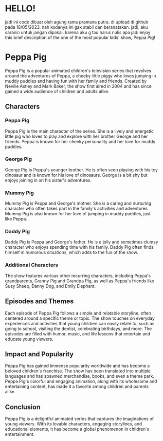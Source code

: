 # HELLO!

jadi ini code dibuat oleh agung rama pramana putra. di upload di github pada 18/05/2023. nah kodenya ini gak stabil dan beranatakan. jadi, aku saranin untuk jangan dipakai. karena aku g tau harus nulis apa jadi enjoy this brief description of the one of the most popular kids' show, Peppa Pig!

# Peppa Pig

Peppa Pig is a popular animated children's television series that revolves around the adventures of Peppa, a cheeky little piggy who loves jumping in muddy puddles and having fun with her family and friends. Created by Neville Astley and Mark Baker, the show first aired in 2004 and has since gained a wide audience of children and adults alike.

## Characters

### Peppa Pig

Peppa Pig is the main character of the series. She is a lively and energetic little pig who loves to play and explore with her brother George and her friends. Peppa is known for her cheeky personality and her love for muddy puddles.

### George Pig

George Pig is Peppa's younger brother. He is often seen playing with his toy dinosaur and is known for his love of dinosaurs. George is a bit shy but enjoys joining in on his sister's adventures.

### Mummy Pig

Mummy Pig is Peppa and George's mother. She is a caring and nurturing character who often takes part in the family's activities and adventures. Mummy Pig is also known for her love of jumping in muddy puddles, just like Peppa.

### Daddy Pig

Daddy Pig is Peppa and George's father. He is a jolly and sometimes clumsy character who enjoys spending time with his family. Daddy Pig often finds himself in humorous situations, which adds to the fun of the show.

### Additional Characters

The show features various other recurring characters, including Peppa's grandparents, Granny Pig and Grandpa Pig, as well as Peppa's friends like Suzy Sheep, Danny Dog, and Emily Elephant.

## Episodes and Themes

Each episode of Peppa Pig follows a simple and relatable storyline, often centered around a specific theme or topic. The show touches on everyday experiences and activities that young children can easily relate to, such as going to school, visiting the dentist, celebrating birthdays, and more. The episodes are filled with humor, music, and life lessons that entertain and educate young viewers.

## Impact and Popularity

Peppa Pig has gained immense popularity worldwide and has become a beloved children's franchise. The show has been translated into multiple languages and has spawned merchandise, books, and even a theme park. Peppa Pig's colorful and engaging animation, along with its wholesome and entertaining content, has made it a favorite among children and parents alike.

## Conclusion

Peppa Pig is a delightful animated series that captures the imaginations of young viewers. With its lovable characters, engaging storylines, and educational elements, it has become a global phenomenon in children's entertainment. 

